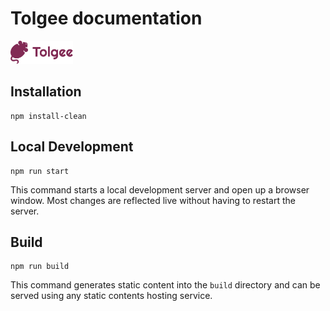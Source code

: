 # Tolgee documentation

<img src="./tolgee_logo_text.svg" alt="logo" width="100px">

## Installation

```console
npm install-clean
```

## Local Development

```console
npm run start
```

This command starts a local development server and open up a browser window. Most changes are reflected live without having to restart the server.

## Build

```console
npm run build
```

This command generates static content into the `build` directory and can be served using any static contents hosting service.
